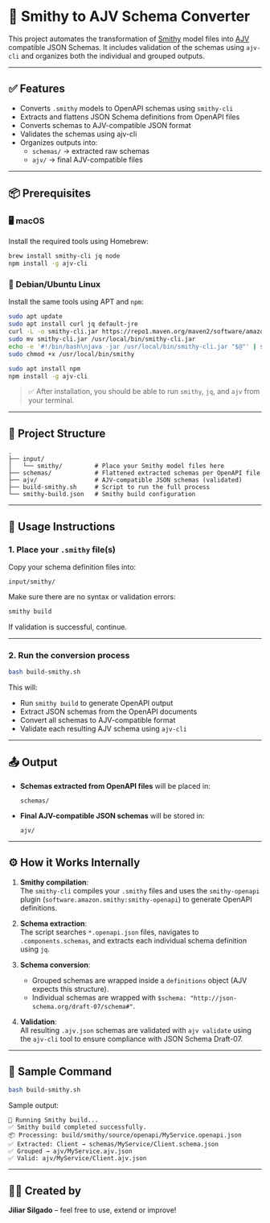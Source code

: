 # 🔁 Smithy to AJV Schema Converter

This project automates the transformation of [Smithy](https://smithy.io) model files into [AJV](https://ajv.js.org/) compatible JSON Schemas. It includes validation of the schemas using `ajv-cli` and organizes both the individual and grouped outputs.

---

## ✅ Features

- Converts `.smithy` models to OpenAPI schemas using `smithy-cli`
- Extracts and flattens JSON Schema definitions from OpenAPI files
- Converts schemas to AJV-compatible JSON format
- Validates the schemas using ajv-cli
- Organizes outputs into:
  - `schemas/` → extracted raw schemas
  - `ajv/` → final AJV-compatible files

---

## 📦 Prerequisites

### 🖥️ macOS

Install the required tools using Homebrew:

```bash
brew install smithy-cli jq node
npm install -g ajv-cli
```

### 🐧 Debian/Ubuntu Linux

Install the same tools using APT and `npm`:

```bash
sudo apt update
sudo apt install curl jq default-jre
curl -L -o smithy-cli.jar https://repo1.maven.org/maven2/software/amazon/smithy/smithy-cli/1.40.0/smithy-cli-1.40.0.jar
sudo mv smithy-cli.jar /usr/local/bin/smithy-cli.jar
echo -e '#!/bin/bash\njava -jar /usr/local/bin/smithy-cli.jar "$@"' | sudo tee /usr/local/bin/smithy > /dev/null
sudo chmod +x /usr/local/bin/smithy

sudo apt install npm
npm install -g ajv-cli
```

> ✅ After installation, you should be able to run `smithy`, `jq`, and `ajv` from your terminal.

---

## 📁 Project Structure

```
.
├── input/
│   └── smithy/         # Place your Smithy model files here
├── schemas/            # Flattened extracted schemas per OpenAPI file
├── ajv/                # AJV-compatible JSON schemas (validated)
├── build-smithy.sh     # Script to run the full process
└── smithy-build.json   # Smithy build configuration
```

---

## 🚀 Usage Instructions

### 1. Place your `.smithy` file(s)

Copy your schema definition files into:

```
input/smithy/
```

Make sure there are no syntax or validation errors:

```bash
smithy build
```

If validation is successful, continue.

---

### 2. Run the conversion process

```bash
bash build-smithy.sh
```

This will:
- Run `smithy build` to generate OpenAPI output
- Extract JSON schemas from the OpenAPI documents
- Convert all schemas to AJV-compatible format
- Validate each resulting AJV schema using `ajv-cli`

---

## 📤 Output

- **Schemas extracted from OpenAPI files** will be placed in:

  ```
  schemas/
  ```

- **Final AJV-compatible JSON schemas** will be stored in:

  ```
  ajv/
  ```

---

## ⚙️ How it Works Internally

1. **Smithy compilation**:  
   The `smithy-cli` compiles your `.smithy` files and uses the `smithy-openapi` plugin (`software.amazon.smithy:smithy-openapi`) to generate OpenAPI definitions.

2. **Schema extraction**:  
   The script searches `*.openapi.json` files, navigates to `.components.schemas`, and extracts each individual schema definition using `jq`.

3. **Schema conversion**:  
   - Grouped schemas are wrapped inside a `definitions` object (AJV expects this structure).
   - Individual schemas are wrapped with `$schema: "http://json-schema.org/draft-07/schema#"`.

4. **Validation**:  
   All resulting `.ajv.json` schemas are validated with `ajv validate` using the `ajv-cli` tool to ensure compliance with JSON Schema Draft-07.

---

## 🧪 Sample Command

```bash
bash build-smithy.sh
```

Sample output:

```
🔧 Running Smithy build...
✅ Smithy build completed successfully.
📦 Processing: build/smithy/source/openapi/MyService.openapi.json
✅ Extracted: Client → schemas/MyService/Client.schema.json
✅ Grouped → ajv/MyService.ajv.json
✅ Valid: ajv/MyService/Client.ajv.json
```

---

## 👨‍💻 Created by

**Jiliar Silgado** – feel free to use, extend or improve!